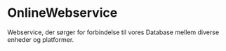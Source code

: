 # OnlineWebservice

Webservice, der sørger for forbindelse til vores Database mellem diverse enheder og platformer.
